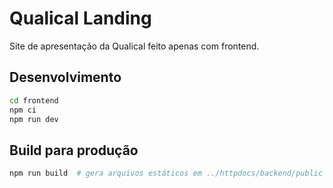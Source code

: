 # Qualical Landing

Site de apresentação da Qualical feito apenas com frontend.

## Desenvolvimento

```bash
cd frontend
npm ci
npm run dev
```

## Build para produção

```bash
npm run build  # gera arquivos estáticos em ../httpdocs/backend/public
```

